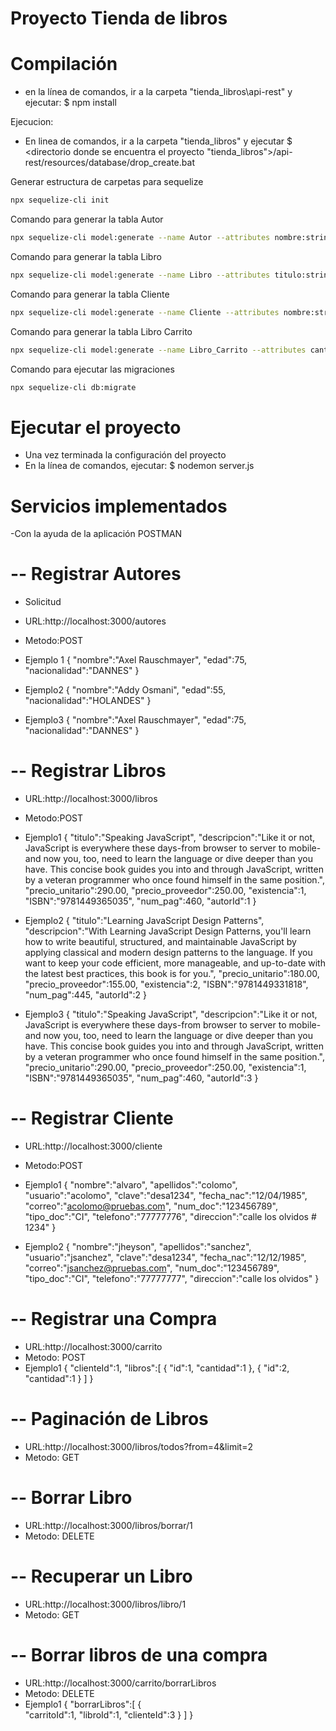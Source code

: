 Proyecto Tienda de libros
===========================================
Compilación
============
- en la línea de comandos, ir a la carpeta "tienda_libros\api-rest" y ejecutar:
$ npm install

Ejecucion:

- En linea de comandos, ir a la carpeta "tienda_libros" y ejecutar
 $ <directorio donde se encuentra el proyecto "tienda_libros">/api-rest/resources/database/drop_create.bat


Generar estructura de carpetas para sequelize
```bash
npx sequelize-cli init
```
Comando para generar la tabla Autor
```bash
npx sequelize-cli model:generate --name Autor --attributes nombre:string,edad:integer,nacionalidad:string,activo:boolean
```

Comando para generar la tabla Libro
```bash
npx sequelize-cli model:generate --name Libro --attributes titulo:string,descripcion:string(500),precio_unitario:doble,precio_proveedor:doble, existencia:doble,ISBN:string,num_pag:string,activo:boolean
```

Comando para generar la tabla Cliente
```bash
npx sequelize-cli model:generate --name Cliente --attributes nombre:string,apellidos:string,usuario:string,clave:string,fecha_nac:string,correo:string,num_doc:string,tipo_doc:string,telefono:string,direccion:string,tipo_cliente:string,activo:boolean
```


Comando para generar la tabla Libro Carrito
```bash
npx sequelize-cli model:generate --name Libro_Carrito --attributes cantidad:integer,observaciones:string,activo:boolean
```


Comando para ejecutar las migraciones
```bash
npx sequelize-cli db:migrate
```



Ejecutar el proyecto
=====================
- Una vez terminada la configuración del proyecto
- En la línea de comandos, ejecutar:
$ nodemon server.js



Servicios implementados
=====================
-Con la ayuda de la aplicación POSTMAN

-- Registrar Autores
=====================
- Solicitud
- URL:http://localhost:3000/autores
- Metodo:POST
- Ejemplo 1
{
    "nombre":"Axel Rauschmayer",
    "edad":75,
    "nacionalidad":"DANNES"
}

- Ejemplo2
{
    "nombre":"Addy Osmani",
    "edad":55,
    "nacionalidad":"HOLANDES"
}
- Ejemplo3
{
    "nombre":"Axel Rauschmayer",
    "edad":75,
    "nacionalidad":"DANNES"
}

-- Registrar Libros
=====================
- URL:http://localhost:3000/libros
- Metodo:POST
- Ejemplo1
{
    "titulo":"Speaking JavaScript",
    "descripcion":"Like it or not, JavaScript is everywhere these days-from browser to server to mobile-and now you, too, need to learn the language or dive deeper than you have. This concise book guides you into and through JavaScript, written by a veteran programmer who once found himself in the same position.",
    "precio_unitario":290.00,
    "precio_proveedor":250.00,
    "existencia":1,
    "ISBN":"9781449365035",
    "num_pag":460,
    "autorId":1
}

- Ejemplo2
{
    "titulo":"Learning JavaScript Design Patterns",
    "descripcion":"With Learning JavaScript Design Patterns, you'll learn how to write beautiful, structured, and maintainable JavaScript by applying classical and modern design patterns to the language. If you want to keep your code efficient, more manageable, and up-to-date with the latest best practices, this book is for you.",
    "precio_unitario":180.00,
    "precio_proveedor":155.00,
    "existencia":2,
    "ISBN":"9781449331818",
    "num_pag":445,
    "autorId":2
}

- Ejemplo3
{
    "titulo":"Speaking JavaScript",
    "descripcion":"Like it or not, JavaScript is everywhere these days-from browser to server to mobile-and now you, too, need to learn the language or dive deeper than you have. This concise book guides you into and through JavaScript, written by a veteran programmer who once found himself in the same position.",
    "precio_unitario":290.00,
    "precio_proveedor":250.00,
    "existencia":1,
    "ISBN":"9781449365035",
    "num_pag":460,
    "autorId":3
}

-- Registrar Cliente
=====================
- URL:http://localhost:3000/cliente
- Metodo:POST
- Ejemplo1
{
   "nombre":"alvaro",
   "apellidos":"colomo",
   "usuario":"acolomo",
   "clave":"desa1234",
   "fecha_nac":"12/04/1985",
   "correo":"acolomo@pruebas.com",
   "num_doc":"123456789",
   "tipo_doc":"CI",
   "telefono":"77777776",
   "direccion":"calle los olvidos # 1234"
}

- Ejemplo2
{
   "nombre":"jheyson",
   "apellidos":"sanchez",
   "usuario":"jsanchez",
   "clave":"desa1234",
   "fecha_nac":"12/12/1985",
   "correo":"jsanchez@pruebas.com",
   "num_doc":"123456789",
   "tipo_doc":"CI",
   "telefono":"77777777",
   "direccion":"calle los olvidos"
}

-- Registrar una Compra
=====================
- URL:http://localhost:3000/carrito
- Metodo: POST
- Ejemplo1
{
   "clienteId":1,
   "libros":[
   		{
   			"id":1,
   			"cantidad":1
   		},
   		{
   			"id":2,
   			"cantidad":1
   		}
   	]
}

-- Paginación de Libros
=====================
- URL:http://localhost:3000/libros/todos?from=4&limit=2
- Metodo: GET

-- Borrar Libro
=====================
- URL:http://localhost:3000/libros/borrar/1
- Metodo: DELETE

-- Recuperar un Libro
=====================
- URL:http://localhost:3000/libros/libro/1
- Metodo: GET

-- Borrar libros de una compra
=====================
- URL:http://localhost:3000/carrito/borrarLibros
- Metodo: DELETE
- Ejemplo1
{
   "borrarLibros":[
   		{	
   			"carritoId":1,
   			"libroId":1,
   			"clienteId":3
   		}
   	]
}